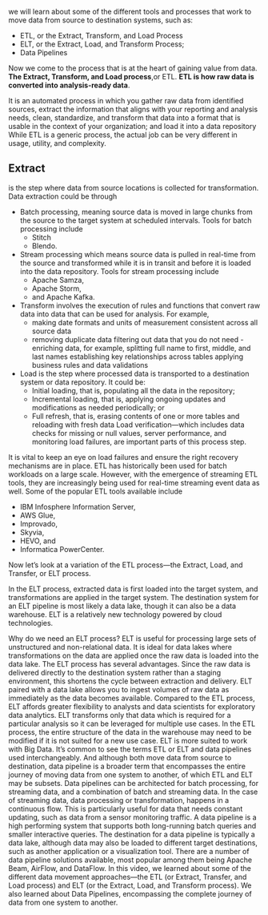 we will learn about some of the different tools and processes that work to move data from source to destination systems, such as: 
- ETL, or the Extract, Transform, and Load Process 
- ELT, or the Extract, Load, and Transform Process;
- Data Pipelines 

Now we come to the process that is at the heart of gaining value from data. **The Extract, Transform, and Load process**,or ETL. 
**ETL is how raw data is converted into analysis-ready data**. 

It is an automated process in which you gather raw data from identified sources, extract the information that aligns with your reporting and analysis needs, clean, standardize, and transform that data into a format that is usable in the context of your organization; and load it into a data repository While ETL is a generic process, the actual job can be very different in usage, utility, and complexity. 

## Extract 
is the step where data from source locations is collected for transformation. Data extraction could be through 
- Batch processing, meaning source data is moved in large chunks from the source to the target system at scheduled intervals. Tools for batch processing include 
    - Stitch 
    - Blendo. 
- Stream processing which means source data is pulled in real-time from the source and transformed while it is in transit and before it is loaded into the data repository. Tools for stream processing include 
    - Apache Samza, 
    - Apache Storm, 
    - and Apache Kafka. 
- Transform involves the execution of rules and functions that convert raw data into data that can be used for analysis. For example, 
    - making date formats and units of measurement consistent across all source data 
    - removing duplicate data filtering out data that you do not need - enriching data, for example, splitting full name to first, middle, and last names establishing key relationships across tables applying business rules and data validations 
- Load is the step where processed data is transported to a destination system or data repository. It could be: 
    - Initial loading, that is, populating all the data in the repository; 
    - Incremental loading, that is, applying ongoing updates and modifications as needed periodically; or 
    - Full refresh, that is, erasing contents of one or more tables and reloading with fresh data Load verification—which includes data checks for missing or null values, server performance, and monitoring load failures, are important parts of this process step. 

It is vital to keep an eye on load failures and ensure the right recovery mechanisms are in place. ETL has historically been used for batch workloads on a large scale. However, with the emergence of streaming ETL tools, they are increasingly being used for real-time streaming event data as well. Some of the popular ETL tools available include
- IBM Infosphere Information Server, 
- AWS Glue, 
- Improvado, 
- Skyvia, 
- HEVO, and 
- Informatica PowerCenter. 

Now let’s look at a variation of the ETL process—the Extract, Load, and Transfer, or ELT process. 

In the ELT process, extracted data is first loaded into the target system, and transformations are applied in the target system. The destination system for an ELT pipeline is most likely a data lake, though it can also be a data warehouse. ELT is a relatively new technology powered by cloud technologies.

Why do we need an ELT process? 
ELT is useful for processing large sets of unstructured and non-relational data. It is ideal for data lakes where transformations
on the data are applied once the raw data is loaded into the data lake. The ELT process has several advantages. Since the raw data is delivered directly to
the destination system rather than a staging environment, this shortens the cycle between
extraction and delivery. ELT paired with a data lake allows you to
ingest volumes of raw data as immediately as the data becomes available. Compared to the ETL process, ELT affords greater
flexibility to analysts and data scientists for exploratory data analytics. ELT transforms only that data which is required
for a particular analysis so it can be leveraged for multiple use cases. In the ETL process, the entire structure of
the data in the warehouse may need to be modified if it is not suited for a new use case. ELT is more suited to work with Big Data. It’s common to see the terms ETL or ELT
and data pipelines used interchangeably. And although both move data from source to
destination, data pipeline is a broader term that encompasses the entire journey of moving
data from one system to another, of which ETL and ELT may be subsets. Data pipelines can be architected for batch
processing, for streaming data, and a combination of batch and streaming data. In the case of streaming data, data processing
or transformation, happens in a continuous flow. This is particularly useful for data that
needs constant updating, such as data from a sensor monitoring traffic. A data pipeline is a high performing system
that supports both long-running batch queries and smaller interactive queries. The destination for a data pipeline is typically
a data lake, although data may also be loaded to different target destinations, such as
another application or a visualization tool. There are a number of data pipeline solutions
available, most popular among them being Apache Beam, AirFlow, and DataFlow. In this video, we learned about some of the
different data movement approaches—the ETL (or Extract, Transfer, and Load process) and
ELT (or the Extract, Load, and Transform process). We also learned about Data Pipelines, encompassing
the complete journey of data from one system to another.